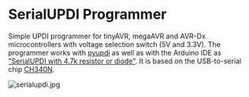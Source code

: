 # SerialUPDI Programmer
Simple UPDI programmer for tinyAVR, megaAVR and AVR-Dx microcontrollers with voltage selection switch (5V and 3.3V). The programmer works with [pyupdi](https://github.com/mraardvark/pyupdi) as well as with the Arduino IDE as ["SerialUPDI with 4.7k resistor or diode"](https://github.com/SpenceKonde/megaTinyCore). It is based on the USB-to-serial chip [CH340N](https://datasheet.lcsc.com/lcsc/2101130932_WCH-Jiangsu-Qin-Heng-CH340N_C506813.pdf).

![serialupdi.jpg](https://raw.githubusercontent.com/wagiminator/AVR-Programmer/master/SerialUPDI_Programmer/SerialUPDI_Programmer_pic1.jpg)
